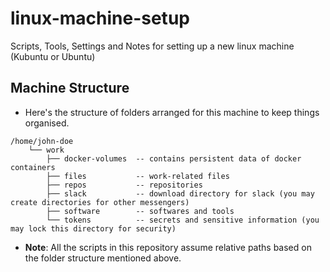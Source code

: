 # linux-machine-setup
Scripts, Tools, Settings and Notes for setting up a new linux machine (Kubuntu or Ubuntu)

## Machine Structure
- Here's the structure of folders arranged for this machine to keep things organised.
```
/home/john-doe
    └── work
        ├── docker-volumes  -- contains persistent data of docker containers
        ├── files           -- work-related files
        ├── repos           -- repositories
        ├── slack           -- download directory for slack (you may create directories for other messengers)
        ├── software        -- softwares and tools
        └── tokens          -- secrets and sensitive information (you may lock this directory for security)
```

* **Note**: All the scripts in this repository assume relative paths based on the folder structure mentioned above.
